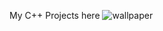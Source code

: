 My C++ Projects here
![wallpaper](https://miro.medium.com/v2/resize:fit:1400/1*ImTT0nd7BZUPe3S8XS_juA.png)